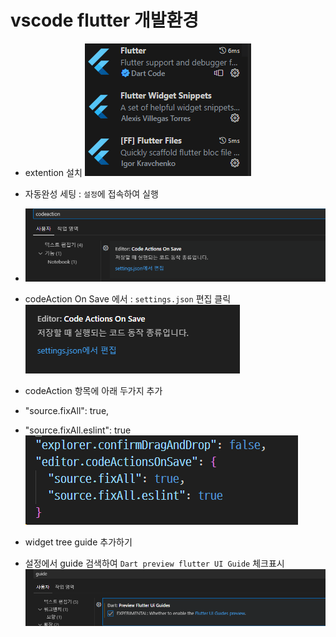 # vscode flutter 개발환경

- extention 설치
  ![확장설치](image.png)
- 자동완성 세팅 : `설정`에 접속하여 실행
- ![codeaction 검색](image-1.png)
- codeAction On Save 에서 : `settings.json` 편집 클릭
  ![settings.json](image-2.png)
- codeAction 항목에 아래 두가지 추가
- "source.fixAll": true,
- "source.fixAll.eslint": true
  ![codeAction](image-3.png)

- widget tree guide 추가하기
- 설정에서 guide 검색하여 `Dart preview flutter UI Guide` 체크표시
  ![Dart preview flutter UI Guide](image-4.png)
